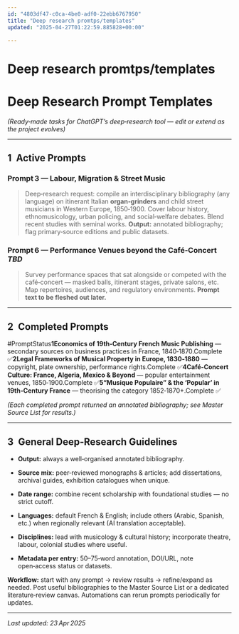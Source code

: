 ```yaml
---
id: "4803df47-c0ca-4be0-adf0-22ebb6767950"
title: "Deep research promtps/templates"
updated: "2025-04-27T01:22:59.885828+00:00"

---
```

# Deep research promtps/templates

<h1>Deep Research Prompt Templates</h1><p><em>(Ready‑made tasks for ChatGPT’s deep‑research tool — edit or extend as the project evolves)</em></p><hr><h2>1 Active Prompts</h2><h3><strong>Prompt 3 — Labour, Migration &amp; Street Music</strong></h3><blockquote><p>Deep‑research request: compile an interdisciplinary bibliography (any language) on itinerant Italian <strong>organ‑grinders</strong> and child street musicians in Western Europe, 1850‑1900. Cover labour history, ethnomusicology, urban policing, and social‑welfare debates. Blend recent studies with seminal works. <strong>Output:</strong> annotated bibliography; flag primary‑source editions and public datasets.</p></blockquote><h3><strong>Prompt 6 — Performance Venues beyond the Café‑Concert</strong> <em>TBD</em></h3><blockquote><p>Survey performance spaces that sat alongside or competed with the café‑concert — masked balls, itinerant stages, private salons, etc. Map repertoires, audiences, and regulatory environments. <strong>Prompt text to be fleshed out later.</strong></p></blockquote><hr><h2>2 Completed Prompts</h2><p>#PromptStatus<strong>1Economics of 19th‑Century French Music Publishing</strong> — secondary sources on business practices in France, 1840‑1870.Complete ✅<strong>2Legal Frameworks of Musical Property in Europe, 1830‑1880</strong> — copyright, plate ownership, performance rights.Complete ✅<strong>4Café‑Concert Culture: France, Algeria, Mexico &amp; Beyond</strong> — popular entertainment venues, 1850‑1900.Complete ✅<strong>5“Musique Populaire” &amp; the ‘Popular’ in 19th‑Century France</strong> — theorising the category 1852‑1870+.Complete ✅</p><p><em>(Each completed prompt returned an annotated bibliography; see Master Source List for results.)</em></p><hr><h2>3 General Deep‑Research Guidelines</h2><ul><li><p><strong>Output:</strong> always a well‑organised annotated bibliography.</p></li><li><p><strong>Source mix:</strong> peer‑reviewed monographs &amp; articles; add dissertations, archival guides, exhibition catalogues when unique.</p></li><li><p><strong>Date range:</strong> combine recent scholarship with foundational studies — no strict cutoff.</p></li><li><p><strong>Languages:</strong> default French &amp; English; include others (Arabic, Spanish, etc.) when regionally relevant (AI translation acceptable).</p></li><li><p><strong>Disciplines:</strong> lead with musicology &amp; cultural history; incorporate theatre, labour, colonial studies where useful.</p></li><li><p><strong>Metadata per entry:</strong> 50–75‑word annotation, DOI/URL, note open‑access status or datasets.</p></li></ul><p><strong>Workflow:</strong> start with any prompt → review results → refine/expand as needed. Post useful bibliographies to the Master Source List or a dedicated literature‑review canvas. Automations can rerun prompts periodically for updates.</p><hr><p><em>Last updated: 23 Apr 2025</em></p><p></p>